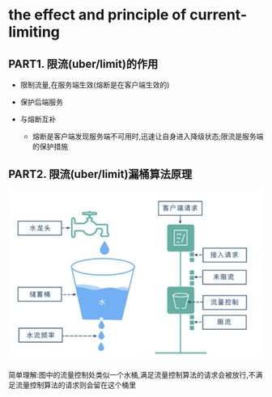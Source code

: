 # the effect and principle of current-limiting

## PART1. 限流(uber/limit)的作用

- 限制流量,在服务端生效(熔断是在客户端生效的)
- 保护后端服务
- 与熔断互补

	- 熔断是客户端发现服务端不可用时,迅速让自身进入降级状态;限流是服务端的保护措施

## PART2.	 限流(uber/limit)漏桶算法原理

![漏桶算法原理](./img/漏桶算法原理.png)

简单理解:图中的流量控制处类似一个水桶,满足流量控制算法的请求会被放行,不满足流量控制算法的请求则会留在这个桶里